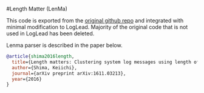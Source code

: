 #Length Matter (LenMa)

This code is exported from the [original github repo](https://github.com/keiichishima/templateminer) and integrated with minimal modification to LogLead. Majority of the original code that is not used in LogLead has been deleted. 

Lenma parser is described in the paper below. 


```bibtex
@article{shima2016length,
  title={Length matters: Clustering system log messages using length of words},
  author={Shima, Keiichi},
  journal={arXiv preprint arXiv:1611.03213},
  year={2016}
}